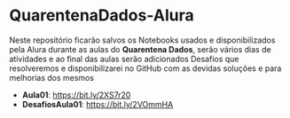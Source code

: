 # QuarentenaDados-Alura

Neste repositório ficarão salvos os Notebooks usados e disponibilizados pela Alura durante as aulas do **Quarentena Dados**, serão vários dias de atividades e ao final das aulas serão adicionados Desafios que resolveremos e disponibilizarei no GitHub com as devidas soluções e para melhorias dos mesmos

* **Aula01**: https://bit.ly/2XS7r20
* **DesafiosAula01**: https://bit.ly/2VOmmHA
